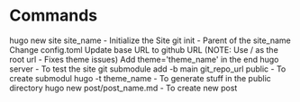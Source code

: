 # Commands

hugo new site site_name - Initialize the Site
git init - Parent of the site_name
Change config.toml
	Update base URL to github URL (NOTE: Use / as the root url - Fixes theme issues)
	Add theme='theme_name' in the end
hugo server - To test the site
git submodule add -b main git_repo_url public - To create submodul
hugo -t theme_name - To generate stuff in the public directory
hugo new post/post_name.md - To create new post